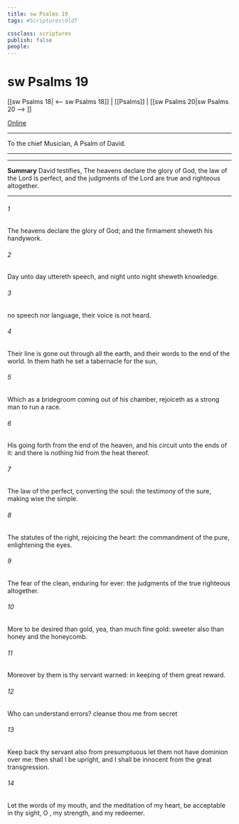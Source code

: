 ```yaml
---
title: sw Psalms 19
tags: #Scriptures\OldT

cssclass: scriptures
publish: false
people:
---
```


# sw Psalms 19
[[sw Psalms 18| <-- sw Psalms 18]] | [[Psalms]] | [[sw Psalms 20|sw Psalms 20 --> ]]

[Online](https://churchofjesuschrist.org/study/scriptures/ot/ps/19?lang=eng)

---
To the chief Musician, A Psalm of David.

---

---
__Summary__
David testifies, The heavens declare the glory of God, the law of the Lord is perfect, and the judgments of the Lord are true and righteous altogether.

---
###### 1 
The heavens declare the glory of God; and the firmament sheweth his handywork.

###### 2 
Day unto day uttereth speech, and night unto night sheweth knowledge.

###### 3 
 no speech nor language,  their voice is not heard.

###### 4 
Their line is gone out through all the earth, and their words to the end of the world. In them hath he set a tabernacle for the sun,

###### 5 
Which  as a bridegroom coming out of his chamber,  rejoiceth as a strong man to run a race.

###### 6 
His going forth  from the end of the heaven, and his circuit unto the ends of it: and there is nothing hid from the heat thereof.

###### 7 
The law of the   perfect, converting the soul: the testimony of the   sure, making wise the simple.

###### 8 
The statutes of the   right, rejoicing the heart: the commandment of the   pure, enlightening the eyes.

###### 9 
The fear of the   clean, enduring for ever: the judgments of the   true  righteous altogether.

###### 10 
More to be desired  than gold, yea, than much fine gold: sweeter also than honey and the honeycomb.

###### 11 
Moreover by them is thy servant warned:  in keeping of them  great reward.

###### 12 
Who can understand  errors? cleanse thou me from secret 

###### 13 
Keep back thy servant also from presumptuous  let them not have dominion over me: then shall I be upright, and I shall be innocent from the great transgression.

###### 14 
Let the words of my mouth, and the meditation of my heart, be acceptable in thy sight, O , my strength, and my redeemer.

